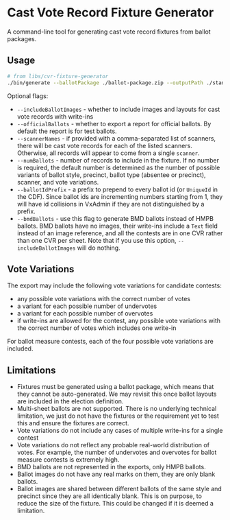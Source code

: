 # Cast Vote Record Fixture Generator

A command-line tool for generating cast vote record fixtures from ballot
packages.

## Usage

```bash
# from libs/cvr-fixture-generator
./bin/generate --ballotPackage ./ballot-package.zip --outputPath ./standard-cvr-fixture --includeBallotImages
```

Optional flags:

- `--includeBallotImages` - whether to include images and layouts for cast vote
  records with write-ins
- `--officialBallots` - whether to export a report for official ballots. By
  default the report is for test ballots.
- `--scannerNames` - if provided with a comma-separated list of scanners, there
  will be cast vote records for each of the listed scanners. Otherwise, all
  records will appear to come from a single `scanner`.
- `--numBallots` - number of records to include in the fixture. If no number is
  required, the default number is determined as the number of possible variants
  of ballot style, precinct, ballot type (absentee or precinct), scanner, and
  vote variations.
- `--ballotIdPrefix` - a prefix to prepend to every ballot id (or `UniqueId` in
  the CDF). Since ballot ids are incrementing numbers starting from 1, they will
  have id collisions in VxAdmin if they are not distinguished by a prefix.
- `--bmdBallots` - use this flag to generate BMD ballots instead of HMPB
  ballots. BMD ballots have no images, their write-ins include a `Text` field
  instead of an image reference, and all the contests are in one CVR rather than
  one CVR per sheet. Note that if you use this option, `--includeBallotImages`
  will do nothing.

## Vote Variations

The export may include the following vote variations for candidate contests:

- any possible vote variations with the correct number of votes
- a variant for each possible number of undervotes
- a variant for each possible number of overvotes
- if write-ins are allowed for the contest, any possible vote variations with
  the correct number of votes which includes one write-in

For ballot measure contests, each of the four possible vote variations are
included.

## Limitations

- Fixtures must be generated using a ballot package, which means that they
  cannot be auto-generated. We may revisit this once ballot layouts are included
  in the election definition.
- Multi-sheet ballots are not supported. There is no underlying technical
  limitation, we just do not have the fixtures or the requirement yet to test
  this and ensure the fixtures are correct.
- Vote variations do not include any cases of multiple write-ins for a single
  contest
- Vote variations do not reflect any probable real-world distribution of votes.
  For example, the number of undervotes and overvotes for ballot measure
  contests is extremely high.
- BMD ballots are not represented in the exports, only HMPB ballots.
- Ballot images do not have any real marks on them, they are only blank ballots.
- Ballot images are shared between different ballots of the same style and
  precinct since they are all identically blank. This is on purpose, to reduce
  the size of the fixture. This could be changed if it is deemed a limitation.
